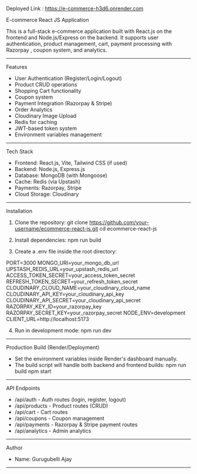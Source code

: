 Deployed Link : https://e-commerce-h3d6.onrender.com


E-commerce React JS Application

This is a full-stack e-commerce application built with React.js on the frontend and Node.js/Express on the backend. It supports user authentication, product management, cart, payment processing with Razorpay , coupon system, and analytics.

------------------------------------------------------------

Features

- User Authentication (Register/Login/Logout)
- Product CRUD operations
- Shopping Cart functionality
- Coupon system
- Payment Integration (Razorpay & Stripe)
- Order Analytics
- Cloudinary Image Upload
- Redis for caching
- JWT-based token system
- Environment variables management

------------------------------------------------------------

Tech Stack

- Frontend: React.js, Vite, Tailwind CSS (if used)
- Backend: Node.js, Express.js
- Database: MongoDB (with Mongoose)
- Cache: Redis (via Upstash)
- Payments: Razorpay, Stripe
- Cloud Storage: Cloudinary

------------------------------------------------------------

Installation

1. Clone the repository:
git clone https://github.com/your-username/ecommerce-react-js.git
cd ecommerce-react-js

2. Install dependencies:
npm run build

3. Create a .env file inside the root directory:

PORT=3000
MONGO_URI=your_mongo_db_url
UPSTASH_REDIS_URL=your_upstash_redis_url
ACCESS_TOKEN_SECRET=your_access_token_secret
REFRESH_TOKEN_SECRET=your_refresh_token_secret
CLOUDINARY_CLOUD_NAME=your_cloudinary_cloud_name
CLOUDINARY_API_KEY=your_cloudinary_api_key
CLOUDINARY_API_SECRET=your_cloudinary_api_secret
RAZORPAY_KEY_ID=your_razorpay_key
RAZORPAY_SECRET_KEY=your_razorpay_secret
NODE_ENV=development
CLIENT_URL=http://localhost:5173

4. Run in development mode:
npm run dev

------------------------------------------------------------

Production Build (Render/Deployment)
- Set the environment variables inside Render's dashboard manually.
- The build script will handle both backend and frontend builds:
npm run build
npm start

------------------------------------------------------------

API Endpoints

- /api/auth - Auth routes (login, register, logout)
- /api/products - Product routes (CRUD)
- /api/cart - Cart routes
- /api/coupons - Coupon management
- /api/payments - Razorpay & Stripe payment routes
- /api/analytics - Admin analytics

------------------------------------------------------------

Author

- Name: Gurugubelli Ajay

------------------------------------------------------------
